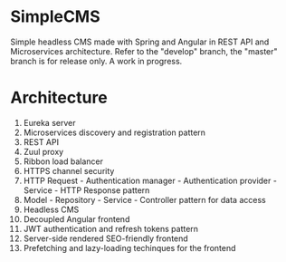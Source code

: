 # SimpleCMS
Simple headless CMS made with Spring and Angular in REST API and Microservices architecture. Refer to the "develop" branch, the "master" branch is for release only. A work in progress.

# Architecture
1. Eureka server
2. Microservices discovery and registration pattern
3. REST API
4. Zuul proxy
5. Ribbon load balancer
6. HTTPS channel security
7. HTTP Request - Authentication manager - Authentication provider - Service - HTTP Response pattern
8. Model - Repository - Service - Controller pattern for data access
9. Headless CMS
10. Decoupled Angular frontend
11. JWT authentication and refresh tokens pattern
12. Server-side rendered SEO-friendly frontend 
13. Prefetching and lazy-loading techinques for the frontend
